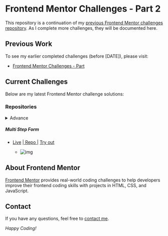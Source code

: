 # Frontend Mentor Challenges - Part 2

This repository is a continuation of my [previous Frontend Mentor challenges repository](https://github.com/MahmoodHashem/Mentor-Challanges). As I complete more challenges, they will be documented here.

## Previous Work

To see my earlier completed challenges (before [DATE]), please visit:

- [Frontend Mentor Challenges - Part ](https://github.com/MahmoodHashem/Mentor-Challanges)

## Current Challenges

Below are my latest Frontend Mentor challenge solutions:

### Repositories

<details>  
  <summary>Advance</summary>
    <ol>
    <li><a href="https://github.com/MahmoodHashem/Mentor-Challanges-2/tree/main/mutli-step-form">Multi Step Form</a></li>

</ol>
</details>

##### Multi Step Form

- [Live](https://mahmoodhashem.github.io/Mentor-Challanges/QR%20code/index.html) |[ Repo ](https://github.com/MahmoodHashem/Mentor-Challanges/tree/main/QR%20code)| [Try out](https://www.frontendmentor.io/challenges/qr-code-component-iux_sIO_H)

  - ![img](./QR%20code/images/screenshot.png)

## About Frontend Mentor

[Frontend Mentor](https://www.frontendmentor.io) provides real-world coding challenges to help developers improve their frontend coding skills with projects in HTML, CSS, and JavaScript.

## Contact

If you have any questions, feel free to [contact me](mailto:shmahmoodham143@gmail.com).

_Happy Coding!_
